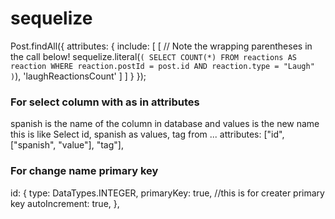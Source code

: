 # sequelize

Post.findAll({
attributes: {
include: [
[
// Note the wrapping parentheses in the call below!
sequelize.literal(`(
SELECT COUNT(*)
FROM reactions AS reaction
WHERE
reaction.postId = post.id
AND
reaction.type = "Laugh"
)`),
'laughReactionsCount'
]
]
}
});

### For select column with as in attributes

spanish is the name of the column in database and values is the new name
this is like
Select id, spanish as values, tag from ...
attributes: ["id", ["spanish", "value"], "tag"],

### For change name primary key

id:
{
type: DataTypes.INTEGER,
primaryKey: true, //this is for creater primary key
autoIncrement: true,
},
